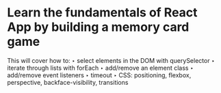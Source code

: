 #  Learn the fundamentals of React App by building a memory card game

This will cover how to:
‣ select elements in the DOM with querySelector
‣ iterate through lists with forEach
‣ add/remove an element class
‣ add/remove event listeners
‣ timeout
‣ CSS: positioning, flexbox, perspective, backface-visibility, transitions
